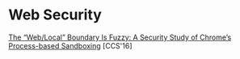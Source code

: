 # Web Security

[The “Web/Local” Boundary Is Fuzzy: A Security Study of Chrome’s Process-based Sandboxing](https://www.cc.gatech.edu/~hhu86/papers/chrome_ccs.pdf) [CCS'16]

